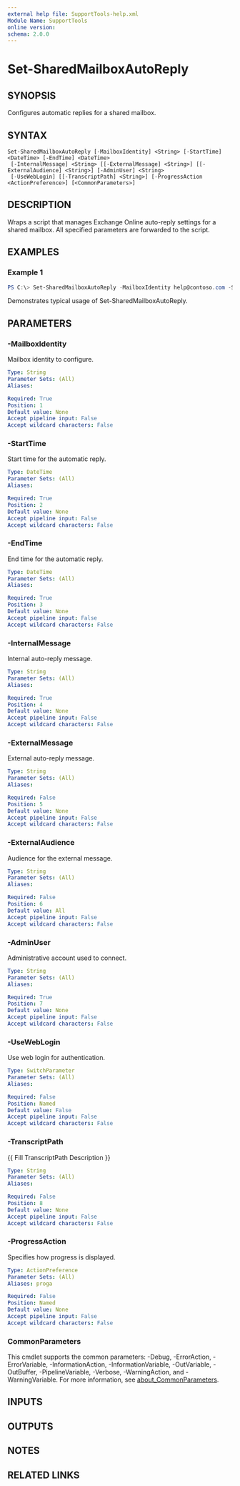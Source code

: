 ```yaml
---
external help file: SupportTools-help.xml
Module Name: SupportTools
online version:
schema: 2.0.0
---
```


# Set-SharedMailboxAutoReply

## SYNOPSIS
Configures automatic replies for a shared mailbox.

## SYNTAX

```
Set-SharedMailboxAutoReply [-MailboxIdentity] <String> [-StartTime] <DateTime> [-EndTime] <DateTime>
 [-InternalMessage] <String> [[-ExternalMessage] <String>] [[-ExternalAudience] <String>] [-AdminUser] <String>
 [-UseWebLogin] [[-TranscriptPath] <String>] [-ProgressAction <ActionPreference>] [<CommonParameters>]
```

## DESCRIPTION
Wraps a script that manages Exchange Online auto-reply settings for a
shared mailbox.
All specified parameters are forwarded to the script.

## EXAMPLES

### Example 1
```powershell
PS C:\> Set-SharedMailboxAutoReply -MailboxIdentity help@contoso.com -StartTime (Get-Date) -EndTime (Get-Date).AddDays(7) -InternalMessage 'OOO' -AdminUser admin@contoso.com
```

Demonstrates typical usage of Set-SharedMailboxAutoReply.

## PARAMETERS

### -MailboxIdentity
Mailbox identity to configure.

```yaml
Type: String
Parameter Sets: (All)
Aliases:

Required: True
Position: 1
Default value: None
Accept pipeline input: False
Accept wildcard characters: False
```

### -StartTime
Start time for the automatic reply.

```yaml
Type: DateTime
Parameter Sets: (All)
Aliases:

Required: True
Position: 2
Default value: None
Accept pipeline input: False
Accept wildcard characters: False
```

### -EndTime
End time for the automatic reply.

```yaml
Type: DateTime
Parameter Sets: (All)
Aliases:

Required: True
Position: 3
Default value: None
Accept pipeline input: False
Accept wildcard characters: False
```

### -InternalMessage
Internal auto-reply message.

```yaml
Type: String
Parameter Sets: (All)
Aliases:

Required: True
Position: 4
Default value: None
Accept pipeline input: False
Accept wildcard characters: False
```

### -ExternalMessage
External auto-reply message.

```yaml
Type: String
Parameter Sets: (All)
Aliases:

Required: False
Position: 5
Default value: None
Accept pipeline input: False
Accept wildcard characters: False
```

### -ExternalAudience
Audience for the external message.

```yaml
Type: String
Parameter Sets: (All)
Aliases:

Required: False
Position: 6
Default value: All
Accept pipeline input: False
Accept wildcard characters: False
```

### -AdminUser
Administrative account used to connect.

```yaml
Type: String
Parameter Sets: (All)
Aliases:

Required: True
Position: 7
Default value: None
Accept pipeline input: False
Accept wildcard characters: False
```

### -UseWebLogin
Use web login for authentication.

```yaml
Type: SwitchParameter
Parameter Sets: (All)
Aliases:

Required: False
Position: Named
Default value: False
Accept pipeline input: False
Accept wildcard characters: False
```

### -TranscriptPath
{{ Fill TranscriptPath Description }}

```yaml
Type: String
Parameter Sets: (All)
Aliases:

Required: False
Position: 8
Default value: None
Accept pipeline input: False
Accept wildcard characters: False
```

### -ProgressAction
Specifies how progress is displayed.

```yaml
Type: ActionPreference
Parameter Sets: (All)
Aliases: proga

Required: False
Position: Named
Default value: None
Accept pipeline input: False
Accept wildcard characters: False
```

### CommonParameters
This cmdlet supports the common parameters: -Debug, -ErrorAction, -ErrorVariable, -InformationAction, -InformationVariable, -OutVariable, -OutBuffer, -PipelineVariable, -Verbose, -WarningAction, and -WarningVariable. For more information, see [about_CommonParameters](http://go.microsoft.com/fwlink/?LinkID=113216).

## INPUTS

## OUTPUTS

## NOTES

## RELATED LINKS
